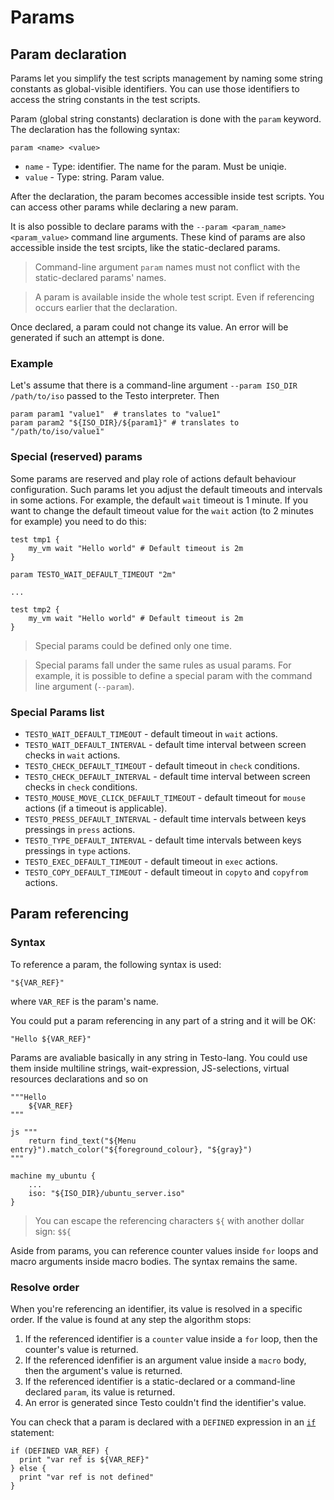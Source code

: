 # Params

## Param declaration

Params let you simplify the test scripts management by naming some string constants as global-visible identifiers. You can use those identifiers to access the string constants in the test scripts.

Param (global string constants) declaration is done with the `param` keyword. The declaration has the following syntax:

```text
param <name> <value>
```

- `name` - Type: identifier. The name for the param. Must be uniqie.
- `value` - Type: string. Param value.

After the declaration, the param becomes accessible inside test scripts. You can access other params while declaring a new param.

It is also possible to declare params with the `--param <param_name> <param_value>` command line arguments. These kind of params are also accessible inside the test srcipts, like the static-declared params.

> Command-line argument `param` names must not conflict with the static-declared params' names.

> A param is available inside the whole test script. Even if referencing occurs earlier that the declaration.

Once declared, a param could not change its value. An error will be generated if such an attempt is done.

### Example

Let's assume that there is a command-line argument `--param ISO_DIR /path/to/iso`  passed to the Testo interpreter. Then

```testo
param param1 "value1"  # translates to "value1"
param param2 "${ISO_DIR}/${param1}" # translates to "/path/to/iso/value1"
```

### Special (reserved) params

Some params are reserved and play role of actions default behaviour configuration. Such params let you adjust the default timeouts and intervals in some actions. For example, the default `wait` timeout is 1 minute. If you want to change the default timeout value for the `wait` action (to 2 minutes for example) you need to do this:

```testo
test tmp1 {
    my_vm wait "Hello world" # Default timeout is 2m
}

param TESTO_WAIT_DEFAULT_TIMEOUT "2m"

...

test tmp2 {
    my_vm wait "Hello world" # Default timeout is 2m
}
```

> Special params could be defined only one time.

> Special params fall under the same rules as usual params. For example, it is possible to define a special param with the command line argument (`--param`).

### Special Params list

- `TESTO_WAIT_DEFAULT_TIMEOUT` - default timeout in `wait` actions.
- `TESTO_WAIT_DEFAULT_INTERVAL` - default time interval between screen checks in `wait` actions.
- `TESTO_CHECK_DEFAULT_TIMEOUT` - default timeout in `check` conditions.
- `TESTO_CHECK_DEFAULT_INTERVAL` - default time interval between screen checks in `check` conditions.
- `TESTO_MOUSE_MOVE_CLICK_DEFAULT_TIMEOUT` - default timeout for `mouse` actions (if a timeout is applicable).
- `TESTO_PRESS_DEFAULT_INTERVAL` - default time intervals between keys pressings in `press` actions.
- `TESTO_TYPE_DEFAULT_INTERVAL` - default time intervals between keys pressings in `type` actions.
- `TESTO_EXEC_DEFAULT_TIMEOUT` - default timeout in `exec` actions.
- `TESTO_COPY_DEFAULT_TIMEOUT` - default timeout in `copyto` and `copyfrom` actions.

## Param referencing

### Syntax

To reference a param, the following syntax is used:

```testo
"${VAR_REF}"
```

where `VAR_REF` is the param's name.

You could put a param referencing in any part of a string and it will be OK:

```testo
"Hello ${VAR_REF}"
```

Params are avaliable basically in any string in Testo-lang. You could use them inside multiline strings, wait-expression, JS-selections, virtual resources declarations and so on

```testo
"""Hello
	${VAR_REF}
"""

js """
	return find_text("${Menu entry}").match_color("${foreground_colour}, "${gray}")
"""

machine my_ubuntu {
	...
	iso: "${ISO_DIR}/ubuntu_server.iso"
}
```

> You can escape the referencing characters `${` with another dollar sign: `$${`

Aside from params, you can reference counter values inside `for` loops and macro arguments inside macro bodies. The syntax remains the same.

### Resolve order

When you're referencing an identifier, its value is resolved in a specific order. If the value is found at any step the algorithm stops:

1. If the referenced identifier is a `counter` value inside a `for` loop, then the counter's value is returned.
2. If the referenced idenfifier is an argument value inside a `macro` body, then the argument's value is returned.
3. If the referenced identifier is a static-declared or a command-line declared `param`, its value is returned.
4. An error is generated since Testo couldn't find the identifier's value.

You can check that a param is declared with a `DEFINED` expression in an [`if`](if) statement:

```testo
if (DEFINED VAR_REF) {
  print "var ref is ${VAR_REF}"
} else {
  print "var ref is not defined"
}
```
